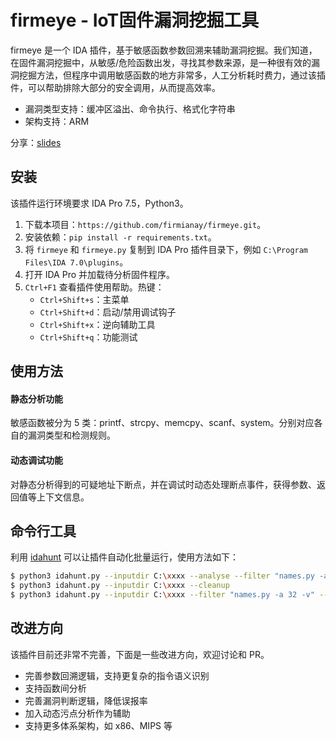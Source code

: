 # firmeye - IoT固件漏洞挖掘工具

firmeye 是一个 IDA 插件，基于敏感函数参数回溯来辅助漏洞挖掘。我们知道，在固件漏洞挖掘中，从敏感/危险函数出发，寻找其参数来源，是一种很有效的漏洞挖掘方法，但程序中调用敏感函数的地方非常多，人工分析耗时费力，通过该插件，可以帮助排除大部分的安全调用，从而提高效率。

- 漏洞类型支持：缓冲区溢出、命令执行、格式化字符串
- 架构支持：ARM

分享：[slides](./firmeye.pdf)


## 安装

该插件运行环境要求 IDA Pro 7.5，Python3。

1. 下载本项目：`https://github.com/firmianay/firmeye.git`。
2. 安装依赖：`pip install -r requirements.txt`。
3. 将 `firmeye` 和 `firmeye.py` 复制到 IDA Pro 插件目录下，例如 `C:\Program Files\IDA 7.0\plugins`。
4. 打开 IDA Pro 并加载待分析固件程序。
5. `Ctrl+F1` 查看插件使用帮助。热键：
    - `Ctrl+Shift+s`：主菜单
    - `Ctrl+Shift+d`：启动/禁用调试钩子
    - `Ctrl+Shift+x`：逆向辅助工具
    - `Ctrl+Shift+q`：功能测试


## 使用方法

#### 静态分析功能

敏感函数被分为 5 类：printf、strcpy、memcpy、scanf、system。分别对应各自的漏洞类型和检测规则。

#### 动态调试功能

对静态分析得到的可疑地址下断点，并在调试时动态处理断点事件，获得参数、返回值等上下文信息。


## 命令行工具

利用 [idahunt](idahttps://github.com/nccgroup/idahunt) 可以让插件自动化批量运行，使用方法如下：

```sh
$ python3 idahunt.py --inputdir C:\xxxx --analyse --filter "names.py -a 32 -v"                      # 生成IDB
$ python3 idahunt.py --inputdir C:\xxxx --cleanup                                                   # 清理临时文件
$ python3 idahunt.py --inputdir C:\xxxx --filter "names.py -a 32 -v" --scripts "firmeye_cli.py"     # 运行脚本
```


## 改进方向

该插件目前还非常不完善，下面是一些改进方向，欢迎讨论和 PR。

- 完善参数回溯逻辑，支持更复杂的指令语义识别
- 支持函数间分析
- 完善漏洞判断逻辑，降低误报率
- 加入动态污点分析作为辅助
- 支持更多体系架构，如 x86、MIPS 等


